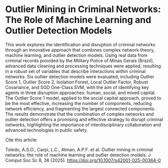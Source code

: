 # Outlier Mining in Criminal Networks: The Role of Machine Learning and Outlier Detection Models
This work explores the identification and disruption of criminal networks through an innovative approach that combines complex network theory, machine learning, and outlier detection models. Using real data from criminal records provided by the Military Police of Minas Gerais (Brazil), advanced data cleaning and processing techniques were applied, resulting in a robust set of variables that describe interactions within criminal networks. Six outlier detection models were evaluated, including Outlier Score 1, Outlier Score 2, Isolation Forest, Local Outlier Factor, Robust Covariance, and SGD One-Class SVM, with the aim of identifying key agents in three disruption approaches: human, social, and mixed capital. The Outlier Score 1 model, applied to the social capital approach, proved to be the most effective, increasing the number of components, reducing network efficiency, and fragmenting the largest connected components. The results demonstrate that the combination of complex networks and outlier detection offers a promising and effective strategy to disrupt criminal networks, highlighting the importance of interdisciplinary collaboration and advanced technologies in public safety.

Cite this article:

Toledo, A.S.O., Carpi, L.C., Atman, A.P.F. et al. Outlier mining in criminal networks: the role of machine learning and outlier detection models. J Comput Soc Sc 8, 36 (2025). https://doi.org/10.1007/s42001-025-00364-0
